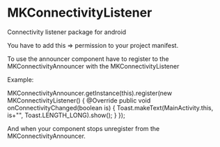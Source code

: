 # MKConnectivityListener
Connectivity listener package for android

You have to add this => <uses-permission android:name="android.permission.ACCESS_NETWORK_STATE"/>
permission to your project manifest.

To use the announcer component have to register to the MKConnectivityAnnouncer with the MKConnectivityListener

Example: 

MKConnectivityAnnouncer.getInstance(this).register(new MKConnectivityListener() {
            @Override
            public void onConnectivityChanged(boolean is) {
                Toast.makeText(MainActivity.this, is+"", Toast.LENGTH_LONG).show();
            }
});


And when your component stops unregister from the MKConnectivityAnnouncer.



